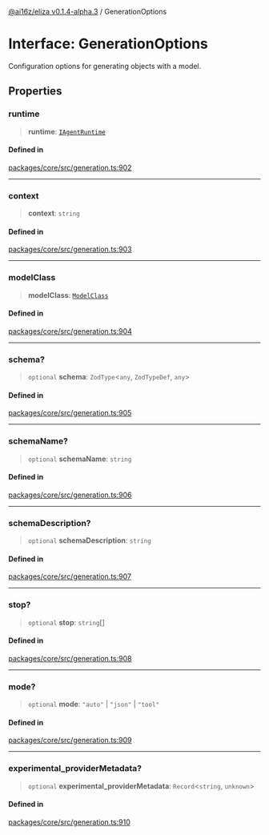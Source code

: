 [@ai16z/eliza v0.1.4-alpha.3](../index.md) / GenerationOptions

# Interface: GenerationOptions

Configuration options for generating objects with a model.

## Properties

### runtime

> **runtime**: [`IAgentRuntime`](IAgentRuntime.md)

#### Defined in

[packages/core/src/generation.ts:902](https://github.com/ai16z/eliza/blob/main/packages/core/src/generation.ts#L902)

***

### context

> **context**: `string`

#### Defined in

[packages/core/src/generation.ts:903](https://github.com/ai16z/eliza/blob/main/packages/core/src/generation.ts#L903)

***

### modelClass

> **modelClass**: [`ModelClass`](../enumerations/ModelClass.md)

#### Defined in

[packages/core/src/generation.ts:904](https://github.com/ai16z/eliza/blob/main/packages/core/src/generation.ts#L904)

***

### schema?

> `optional` **schema**: `ZodType`\<`any`, `ZodTypeDef`, `any`\>

#### Defined in

[packages/core/src/generation.ts:905](https://github.com/ai16z/eliza/blob/main/packages/core/src/generation.ts#L905)

***

### schemaName?

> `optional` **schemaName**: `string`

#### Defined in

[packages/core/src/generation.ts:906](https://github.com/ai16z/eliza/blob/main/packages/core/src/generation.ts#L906)

***

### schemaDescription?

> `optional` **schemaDescription**: `string`

#### Defined in

[packages/core/src/generation.ts:907](https://github.com/ai16z/eliza/blob/main/packages/core/src/generation.ts#L907)

***

### stop?

> `optional` **stop**: `string`[]

#### Defined in

[packages/core/src/generation.ts:908](https://github.com/ai16z/eliza/blob/main/packages/core/src/generation.ts#L908)

***

### mode?

> `optional` **mode**: `"auto"` \| `"json"` \| `"tool"`

#### Defined in

[packages/core/src/generation.ts:909](https://github.com/ai16z/eliza/blob/main/packages/core/src/generation.ts#L909)

***

### experimental\_providerMetadata?

> `optional` **experimental\_providerMetadata**: `Record`\<`string`, `unknown`\>

#### Defined in

[packages/core/src/generation.ts:910](https://github.com/ai16z/eliza/blob/main/packages/core/src/generation.ts#L910)
